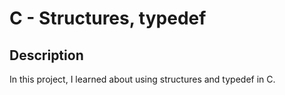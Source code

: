 # C - Structures, typedef

## Description

In this project, I learned about using structures and typedef in C.
